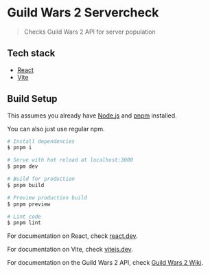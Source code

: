# Guild Wars 2 Servercheck

> Checks Guild Wars 2 API for server population

## Tech stack
- [React](https://react.dev)
- [Vite](https://vitejs.dev)

## Build Setup

This assumes you already have [Node.js](https://nodejs.org) and [pnpm](https://pnpm.io) installed.

You can also just use regular npm.

```bash
# Install dependencies
$ pnpm i

# Serve with hot reload at localhost:3000
$ pnpm dev

# Build for production
$ pnpm build

# Preview production build
$ pnpm preview

# Lint code
$ pnpm lint
```

For documentation on React, check [react.dev](https://react.dev).

For documentation on Vite, check [vitejs.dev](https://vitejs.dev).

For documentation on the Guild Wars 2 API, check [Guild Wars 2 Wiki](https://wiki.guildwars2.com/wiki/API:Main).
